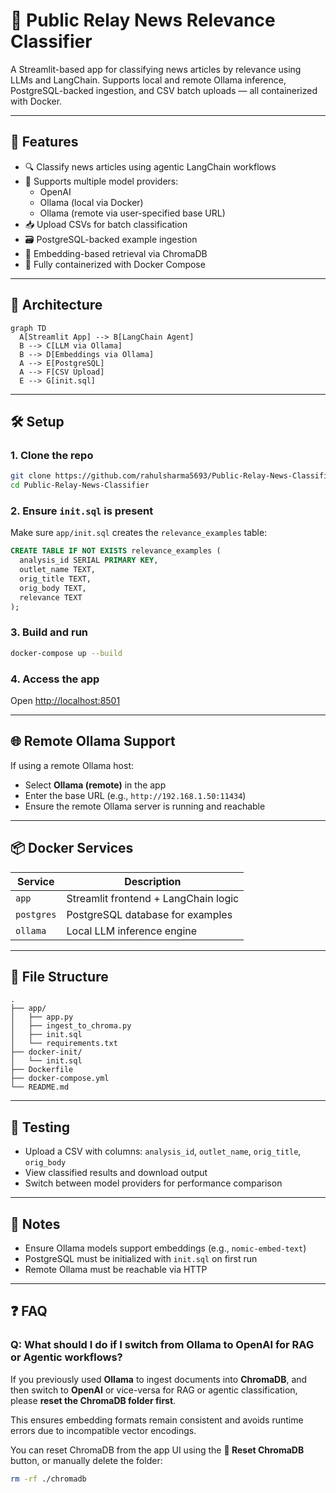 # 📰 Public Relay News Relevance Classifier

A Streamlit-based app for classifying news articles by relevance using LLMs and LangChain. Supports local and remote Ollama inference, PostgreSQL-backed ingestion, and CSV batch uploads — all containerized with Docker.

---

## 🚀 Features

- 🔍 Classify news articles using agentic LangChain workflows
- 🧠 Supports multiple model providers:
  - OpenAI
  - Ollama (local via Docker)
  - Ollama (remote via user-specified base URL)
- 📥 Upload CSVs for batch classification
- 🗃️ PostgreSQL-backed example ingestion
- 🧠 Embedding-based retrieval via ChromaDB
- 🐳 Fully containerized with Docker Compose

---

## 🧱 Architecture

```mermaid
graph TD
  A[Streamlit App] --> B[LangChain Agent]
  B --> C[LLM via Ollama]
  B --> D[Embeddings via Ollama]
  A --> E[PostgreSQL]
  A --> F[CSV Upload]
  E --> G[init.sql]
```

---

## 🛠️ Setup

### 1. Clone the repo
```bash
git clone https://github.com/rahulsharma5693/Public-Relay-News-Classifier
cd Public-Relay-News-Classifier
```

### 2. Ensure `init.sql` is present
Make sure `app/init.sql` creates the `relevance_examples` table:
```sql
CREATE TABLE IF NOT EXISTS relevance_examples (
  analysis_id SERIAL PRIMARY KEY,
  outlet_name TEXT,
  orig_title TEXT,
  orig_body TEXT,
  relevance TEXT
);
```

### 3. Build and run
```bash
docker-compose up --build
```

### 4. Access the app
Open [http://localhost:8501](http://localhost:8501)

---

## 🌐 Remote Ollama Support

If using a remote Ollama host:
- Select **Ollama (remote)** in the app
- Enter the base URL (e.g., `http://192.168.1.50:11434`)
- Ensure the remote Ollama server is running and reachable

---

## 📦 Docker Services

| Service   | Description                          |
|-----------|--------------------------------------|
| `app`     | Streamlit frontend + LangChain logic |
| `postgres`| PostgreSQL database for examples     |
| `ollama`  | Local LLM inference engine           |

---

## 📁 File Structure

```
.
├── app/
│   ├── app.py
│   ├── ingest_to_chroma.py
│   ├── init.sql
│   └── requirements.txt
├── docker-init/
│   └── init.sql
├── Dockerfile
├── docker-compose.yml
└── README.md
```

---

## 🧪 Testing

- Upload a CSV with columns: `analysis_id`, `outlet_name`, `orig_title`, `orig_body`
- View classified results and download output
- Switch between model providers for performance comparison

---

## 📌 Notes

- Ensure Ollama models support embeddings (e.g., `nomic-embed-text`)
- PostgreSQL must be initialized with `init.sql` on first run
- Remote Ollama must be reachable via HTTP

---

## ❓ FAQ

### Q: What should I do if I switch from Ollama to OpenAI for RAG or Agentic workflows?

If you previously used **Ollama** to ingest documents into **ChromaDB**, and then switch to **OpenAI**  or vice-versa for RAG or agentic classification, please **reset the ChromaDB folder first**.

This ensures embedding formats remain consistent and avoids runtime errors due to incompatible vector encodings.

You can reset ChromaDB from the app UI using the **🧹 Reset ChromaDB** button, or manually delete the folder:
```bash
rm -rf ./chromadb
